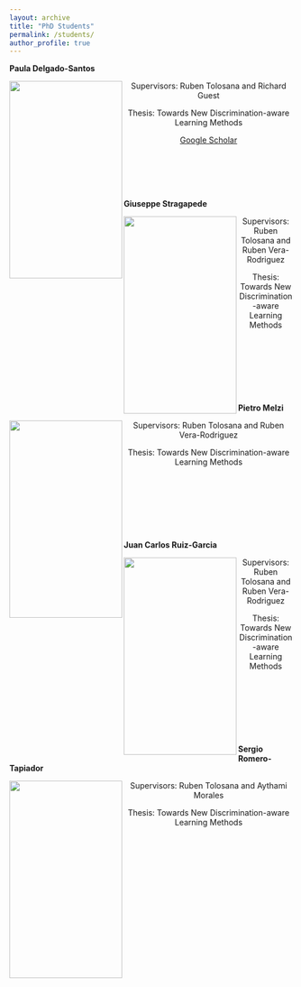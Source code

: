 ```yaml
---
layout: archive
title: "PhD Students"
permalink: /students/
author_profile: true
---
```



<p align="left"><b>Paula Delgado-Santos</b></p>

<p> 
<img src="https://rubentolosana.github.io/images/paula.jpg" align="left" height="350" width="200"> 
<DIV align="center">
 <p>
 <p>Supervisors: Ruben Tolosana and Richard Guest
 <p>Thesis: Towards New Discrimination-aware Learning Methods
 <p><a href="https://scholar.google.es/citations?hl=en&user=-UgABOgAAAAJ">Google Scholar</a> 
</p>

<br>
<br>
<br>

<br/>


<p align="left"><b>Giuseppe Stragapede</b></p>

<p> 
<img src="https://rubentolosana.github.io/images/giuseppe.jpg" align="left" height="350" width="200"> 
<DIV align="center">
 <p>
 <p>Supervisors: Ruben Tolosana and Ruben Vera-Rodriguez
 <p>Thesis: Towards New Discrimination-aware Learning Methods
 <p>
</p>

<br>
<br>
<br>
<br>
<br>

<br/>


<p align="left"><b>Pietro Melzi</b></p>

<p> 
<img src="https://rubentolosana.github.io/images/pietror.PNG" align="left" height="350" width="200"> 
<DIV align="center">
 <p>
 <p>Supervisors: Ruben Tolosana and Ruben Vera-Rodriguez
 <p>Thesis: Towards New Discrimination-aware Learning Methods
 <p>
</p>

<br>
<br>
<br>
<br>
<br>

<br/>


<p align="left"><b>Juan Carlos Ruiz-Garcia</b></p>

<p> 
<img src="https://rubentolosana.github.io/images/juancarlos.PNG" align="left" height="350" width="200"> 
<DIV align="center">
 <p>
 <p>Supervisors: Ruben Tolosana and Ruben Vera-Rodriguez
 <p>Thesis: Towards New Discrimination-aware Learning Methods
 <p>
</p>

<br>
<br>
<br>
<br>
<br>
 
 <br/>


<p align="left"><b>Sergio Romero-Tapiador</b></p>

<p> 
<img src="https://rubentolosana.github.io/images/sergio.PNG" align="left" height="350" width="200"> 
<DIV align="center">
 <p>
 <p>Supervisors: Ruben Tolosana and Aythami Morales
 <p>Thesis: Towards New Discrimination-aware Learning Methods
 <p>
</p>

<br>
<br>
<br>
<br>
<br>
